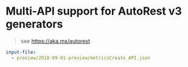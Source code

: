 # Multi-API support for AutoRest v3 generators

> see https://aka.ms/autorest

``` yaml $(enable-multi-api)
input-file:
  - preview/2018-09-01-preview/metricsCreate_API.json
```
